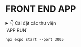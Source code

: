 # FRONT END APP
<details>
  <summary>👇 Cài đặt các thư viện </summary> <br>
`THƯ VIỆN LIÊN QUAN ĐẾN NAVIGATION` ```npm install @react-navigation/bottom-tabs @react-navigation/stack```
```
npm install react-native-elements react-native-popup-menu
```
```
npm install react-native-gesture-handler@2.14.0 expo@~50.0.14 react-native@0.73.6
```
  
`THƯ VIỆN LIÊN QUAN ĐẾN LINEAR-GRADIENT` ```npm install react-native-linear-gradient```

`THƯ VIỆN LIÊN QUAN ĐẾN CAMERA VÀ QR`
```
npm install react-native-camera react-native-qrcode-scanner react-native-camera expo-barcode-scanner expo-camera
```
```
npm install @react-native-camera/core @react-native-camera/react-native-camera
```
```
npm install react-native-keyboard-aware-scrollview --save
```

`THƯ VIỆN LIÊN QUAN ĐẾN XÁC THỰC`
```
npm install expo-firebase-core
```
</details>
`APP RUN`

```
npx expo start --port 3005
```

